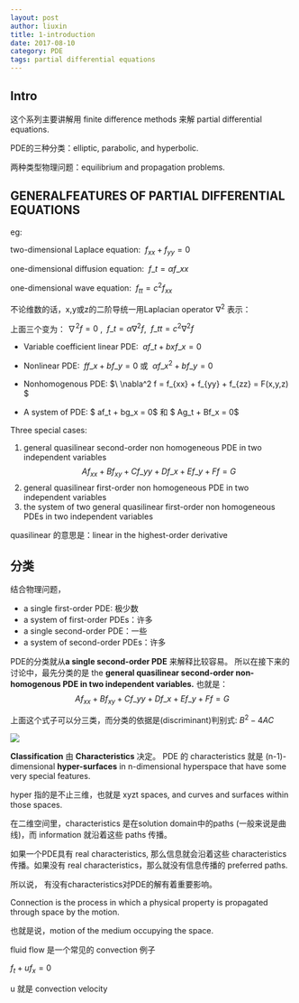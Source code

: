 ```yaml
---
layout: post
author: liuxin
title: 1-introduction
date: 2017-08-10
category: PDE
tags: partial differential equations 
---
```


## Intro
这个系列主要讲解用 finite difference methods 来解 partial differential equations.

PDE的三种分类：elliptic, parabolic, and hyperbolic.

两种类型物理问题：equilibrium and propagation problems.

## GENERALFEATURES OF PARTIAL DIFFERENTIAL EQUATIONS
eg:

two-dimensional Laplace equation:  $\ f_{xx} + f_{yy} = 0$

one-dimensional diffusion equation: $\ f\_t = \alpha f\_{xx}$

one-dimensional wave equation: $\ f_{tt} = c^2 f_{xx}$

不论维数的话，x,y或z的二阶导统一用Laplacian operator $\nabla^2$ 表示：

上面三个变为：$\ \nabla^2 f = 0$ , $\  f\_t = \alpha \nabla^2 f$, $\ f\_{tt} = c^2 \nabla^2 f$

* Variable coefficient linear PDE: $\ af\_t + bxf\_x = 0$

* Nonlinear PDE: $\ ff\_x + bf\_y = 0$ 或 $\ \alpha f\_x^2 + b f\_y = 0$

* Nonhomogenous PDE: $\ \nabla^2 f = f_{xx} + f_{yy} + f\_{zz} = F(x,y,z) $

* A system of PDE: $ af\_t + bg\_x = 0$ 和 $ Ag\_t + Bf\_x = 0$

Three special cases:

1. general quasilinear second-order non homogeneous PDE in two independent variables $$ Af_{xx} + Bf_{xy} + Cf\_{yy} + Df\_x + Ef\_y + Ff = G $$
2. general quasilinear first-order non homogeneous PDE in two independent variables
3. the system of two general quasilinear first-order non homogeneous PDEs in two independent variables

quasilinear 的意思是：linear in the highest-order derivative

## 分类

结合物理问题，

* a single first-order PDE: 极少数
* a system of first-order PDEs：许多
* a single second-order PDE：一些
* a system of second-order PDEs：许多

PDE的分类就从**a single second-order PDE** 来解释比较容易。
所以在接下来的讨论中，最先分类的是 the **general quasilinear second-order non-homogenous PDE in two independent variables.**
也就是：$$ Af_{xx} + Bf_{xy} + Cf\_{yy} + Df\_x + Ef\_y + Ff = G $$

上面这个式子可以分三类，而分类的依据是(discriminant)判别式: $B^2 - 4AC$

![][image-1]

**Classification** 由 **Characteristics** 决定。
PDE 的 characteristics 就是 (n-1)-dimensional **hyper-surfaces** in n-dimensional hyperspace that have some very special features.

hyper 指的是不止三维，也就是 xyzt spaces, and curves and surfaces within those spaces. 

在二维空间里，characteristics 是在solution domain中的paths (一般来说是曲线)，而 information 就沿着这些 paths 传播。

如果一个PDE具有 real characteristics, 那么信息就会沿着这些 characteristics 传播。如果没有 real characteristics，那么就没有信息传播的 preferred paths. 

所以说， 有没有characteristics对PDE的解有着重要影响。

Connection is the process in which a physical property is propagated through space by the motion.

也就是说，motion of the medium occupying the space.

fluid flow 是一个常见的 convection 例子

$f_t + u f_x = 0$

u 就是 convection velocity 

[image-1]:	http://wx3.sinaimg.cn/mw690/8db2c8cbly1fitx9punuyj20jd09l407.jpg